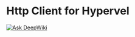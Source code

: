 Http Client for Hypervel
===

[![Ask DeepWiki](https://deepwiki.com/badge.svg)](https://deepwiki.com/hypervel/http-client)